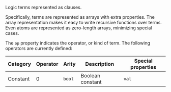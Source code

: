 Logic terms represented as clauses.

Specifically, terms are represented as arrays with extra properties. The array representation makes it easy to write recursive functions over terms. Even atoms are represented as zero-length arrays, minimizing special cases.

The `op` property indicates the operator, or kind of term. The following operators are currently defined:

|Category|Operator|Arity|Description|Special properties|
|---|---|---|---|---|
|Constant|0|`bool`|Boolean constant|`val`|
